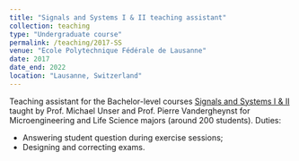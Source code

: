 ```yaml
---
title: "Signals and Systems I & II teaching assistant"
collection: teaching
type: "Undergraduate course"
permalink: /teaching/2017-SS
venue: "Ecole Polytechnique Fédérale de Lausanne"
date: 2017
date_end: 2022
location: "Lausanne, Switzerland"
---
```

Teaching assistant for the Bachelor-level courses [Signals and Systems I & II](http://bigwww.epfl.ch/teaching/courses/signalsystem_mt.html) taught by Prof. Michael Unser and Prof. Pierre Vandergheynst for Microengineering and Life Science majors (around 200 students). Duties:
* Answering student question during exercise sessions;
* Designing and correcting exams.
